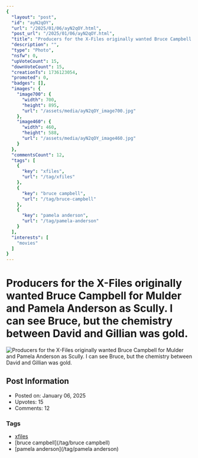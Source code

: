 ```yaml
---
{
  "layout": "post",
  "id": "ayN2qOY",
  "url": "/2025/01/06/ayN2qOY.html",
  "post_url": "/2025/01/06/ayN2qOY.html",
  "title": "Producers for the X-Files originally wanted Bruce Campbell for Mulder and Pamela Anderson as Scully. I can see Bruce, but the chemistry between David and Gillian was gold.",
  "description": "",
  "type": "Photo",
  "nsfw": 0,
  "upVoteCount": 15,
  "downVoteCount": 15,
  "creationTs": 1736123054,
  "promoted": 0,
  "badges": [],
  "images": {
    "image700": {
      "width": 700,
      "height": 895,
      "url": "/assets/media/ayN2qOY_image700.jpg"
    },
    "image460": {
      "width": 460,
      "height": 588,
      "url": "/assets/media/ayN2qOY_image460.jpg"
    }
  },
  "commentsCount": 12,
  "tags": [
    {
      "key": "xfiles",
      "url": "/tag/xfiles"
    },
    {
      "key": "bruce campbell",
      "url": "/tag/bruce-campbell"
    },
    {
      "key": "pamela anderson",
      "url": "/tag/pamela-anderson"
    }
  ],
  "interests": [
    "movies"
  ]
}
---
```


# Producers for the X-Files originally wanted Bruce Campbell for Mulder and Pamela Anderson as Scully. I can see Bruce, but the chemistry between David and Gillian was gold.

![Producers for the X-Files originally wanted Bruce Campbell for Mulder and Pamela Anderson as Scully. I can see Bruce, but the chemistry between David and Gillian was gold.](/assets/media/ayN2qOY_image700.jpg)

## Post Information

- Posted on: January 06, 2025
- Upvotes: 15
- Comments: 12

### Tags

- [xfiles](/tag/xfiles)
- [bruce campbell](/tag/bruce campbell)
- [pamela anderson](/tag/pamela anderson)

